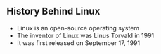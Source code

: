 ## History Behind Linux
* Linux is an open-source operating system
* The inventor of Linux was Linus Torvald in 1991
* It was first released on September 17, 1991
